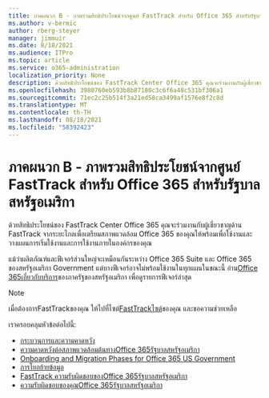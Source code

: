 ```yaml
---
title: ภาคผนวก B - ภาพรวมสิทธิประโยชน์จากศูนย์ FastTrack สำหรับ Office 365 สำหรับรัฐบาลสหรัฐอเมริกา
ms.author: v-bermic
author: rberg-steyer
manager: jimmuir
ms.date: 8/18/2021
ms.audience: ITPro
ms.topic: article
ms.service: o365-administration
localization_priority: None
description: ด้วยสิทธิประโยชน์ของ FastTrack Center Office 365 คุณจะร่วมงานกับผู้เชี่ยวชาญด้าน FastTrack จากระยะไกลเพื่อเตรียมสภาพแวดล้อม Office 365 ของคุณให้พร้อมเพื่อใช้งานและวางแผนการเริ่มใช้งานและการใช้งานภายในองค์กรของคุณ
ms.openlocfilehash: 3980760eb593b8b87180c3c6f6a48c531bf306a1
ms.sourcegitcommit: 71ec2c25b514f3a21ed58ca3499af1576e8f2c8d
ms.translationtype: MT
ms.contentlocale: th-TH
ms.lasthandoff: 08/18/2021
ms.locfileid: "58392423"
---
```

# <a name="appendix-b---fasttrack-center-benefit-overview-for-office-365-us-government"></a>ภาคผนวก B - ภาพรวมสิทธิประโยชน์จากศูนย์ FastTrack สำหรับ Office 365 สำหรับรัฐบาลสหรัฐอเมริกา

ด้วยสิทธิประโยชน์ของ FastTrack Center Office 365 คุณจะร่วมงานกับผู้เชี่ยวชาญด้าน FastTrack จากระยะไกลเพื่อเตรียมสภาพแวดล้อม Office 365 ของคุณให้พร้อมเพื่อใช้งานและวางแผนการเริ่มใช้งานและการใช้งานภายในองค์กรของคุณ 
  
แม้ว่าผลิตภัณฑ์และฟีเจอร์ส่วนใหญ่จะเหมือนกันระหว่าง Office 365 Suite และ Office 365 ของสหรัฐอเมริกา Government แต่บางฟีเจอร์อาจไม่พร้อมใช้งานในทุกแผนในขณะนี้ อ่าน[Office 365เกี่ยวกับบริการ](https://aka.ms/aboutgovcloud)ของภาครัฐของสหรัฐอเมริกา เพื่อดูรายการฟีเจอร์ล่าสุด

> [!NOTE]
> เมื่อต้องการFastTrackของคุณ ให้ไปที่ไซต์[FastTrackไซต์](https://go.microsoft.com/fwlink/?linkid=780698)ของคุณ และขอความช่วยเหลือ  

เราครอบคลุมหัวข้อต่อไปนี้:
- [กระบวนการและความคาดหวัง](process-and-expectations.md) 
- [ความคาดหวังต่อสภาพแวดล้อมต้นทางOffice 365รัฐบาลสหรัฐอเมริกา](US-Gov-appendix-source-environment-expectations.md)   
- [Onboarding and Migration Phases for Office 365 US Government](US-Gov-appendix-onboarding-and-migration.md)
- [การโยกย้ายข้อมูล](data-migration.md)    
- [FastTrack ความรับผิดชอบของOffice 365รัฐบาลสหรัฐอเมริกา](US-Gov-appendix-fasttrack-responsibilities.md)   
- [ความรับผิดชอบของคุณOffice 365รัฐบาลสหรัฐอเมริกา](US-Gov-appendix-your-responsibilities.md)    

